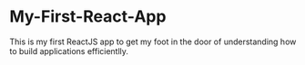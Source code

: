 # My-First-React-App
This is my first ReactJS app to get my foot in the door of understanding how to build applications efficientlly.
